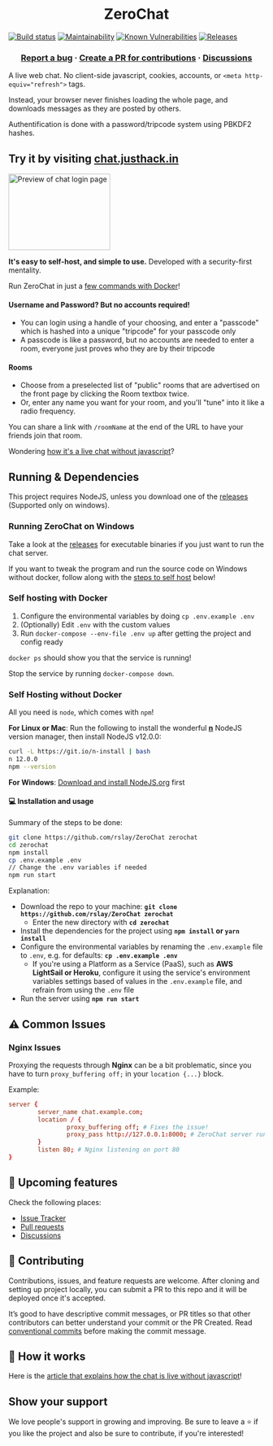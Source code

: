 <h1 align="center">
ZeroChat 
</h1>

<p align="center">

[![Build status](https://ci.appveyor.com/api/projects/status/v86gyvgx0dnuhc75?svg=true&v=1)](https://ci.appveyor.com/project/rslay/zerochat)
[![Maintainability](https://api.codeclimate.com/v1/badges/84bdf069784f80804e43/maintainability)](https://codeclimate.com/github/rslay/ZeroChat/maintainability) 
[![Known Vulnerabilities](https://snyk.io/test/github/rslay/ZeroChat/badge.svg?targetFile=package.json)](https://snyk.io/test/github/rslay/ZeroChat?targetFile=package.json) 
[![Releases](https://badgen.net/github/release/rslay/ZeroChat?v=1)](https://github.com/rslay/ZeroChat/releases)

</p>

<h3 align="center">
  <a href="https://github.com/rslay/ZeroChat/issues/new">Report a bug</a>
  <span> · </span> 
  <a href="https://github.com/rslay/ZeroChat/pulls/new">Create a PR for contributions</a>
  <span> · </span> 
  <a href="https://github.com/rslay/ZeroChat/discussions">Discussions</a>
</h3>

A live web chat. No client-side javascript, cookies, accounts, or `<meta http-equiv="refresh">` tags.

Instead, your browser never finishes loading the whole page, and downloads messages as they are posted by others.

Authentification is done with a password/tripcode system using PBKDF2 hashes.

## Try it by visiting [chat.justhack.in](https://chat.justhack.in)

<a href="https://chat.justhack.in"><img src="https://raw.githubusercontent.com/rslay/ZeroChat/master/image2.png" title="Preview of chat login page" style="width: 200px;height: 150px"/></a>

**It's easy to self-host, and simple to use.** Developed with a security-first mentality.

Run ZeroChat in just a [few commands with Docker](#self-hosting-with-docker)!

#### Username and Password? But no accounts required!
- You can login using a handle of your choosing, and enter a "passcode" which is hashed into a unique "tripcode" for your passcode only
- A passcode is like a password, but no accounts are needed to enter a room, everyone just proves who they are by their tripcode

#### Rooms
- Choose from a preselected list of "public" rooms that are advertised on the front page by clicking the Room textbox twice. 
- Or, enter any name you want for your room, and you'll "tune" into it like a radio frequency.

You can share a link with `/roomName` at the end of the URL to have your friends join that room.

Wondering [how it's a live chat without javascript](https://justhack.in/stateful-http)?

## Running & Dependencies

This project requires NodeJS, unless you download one of the [releases](https://github.com/rslay/ZeroChat/releases) (Supported only on windows).

### Running ZeroChat on Windows

Take a look at the [releases](https://github.com/rslay/ZeroChat/releases) for executable binaries if you just want to run the chat server.

If you want to tweak the program and run the source code on Windows without docker, follow along with the [steps to self host](#self-hosting-without-docker) below!

### Self hosting with Docker

1. Configure the environmental variables by doing `cp .env.example .env`
2. (Optionally) Edit `.env` with the custom values
3. Run `docker-compose --env-file .env up` after getting the project and config ready

`docker ps` should show you that the service is running!

Stop the service by running `docker-compose down`.

### Self Hosting without Docker

All you need is `node`, which comes with `npm`!

**For Linux or Mac**: Run the following to install the wonderful **[n](https://github.com/tj/n)** NodeJS version manager, then install NodeJS v12.0.0:

```bash
curl -L https://git.io/n-install | bash
n 12.0.0
npm --version
```

**For Windows**: [Download and install NodeJS.org](https://nodejs.org) first

#### 💻 Installation and usage

Summary of the steps to be done:

```sh
git clone https://github.com/rslay/ZeroChat zerochat
cd zerochat
npm install
cp .env.example .env 
// Change the .env variables if needed
npm run start
```

Explanation:

- Download the repo to your machine: **`git clone https://github.com/rslay/ZeroChat zerochat`**
  - Enter the new directory with **`cd zerochat`**
- Install the dependencies for the project using **`npm install` or `yarn install`**
- Configure the environmental variables by renaming the `.env.example` file to `.env`, e.g. for defaults: **`cp .env.example .env`**
  - If you're using a Platform as a Service (PaaS), such as **AWS LightSail or Heroku**, configure it using the service's environment variables settings based of values in the `.env.example` file, and refrain from using the `.env` file
- Run the server using **`npm run start`**

## ⚠ Common Issues

### Nginx Issues

Proxying the requests through **Nginx** can be a bit problematic, since you have to turn `proxy_buffering off;` in your `location {...}` block.

Example:
```conf
server {
        server_name chat.example.com;
        location / {
                proxy_buffering off; # Fixes the issue!
                proxy_pass http://127.0.0.1:8000; # ZeroChat server running locally on port 8000
        }
        listen 80; # Nginx listening on port 80
}
```


## 🔮 Upcoming features

Check the following places:
- [Issue Tracker](https://github.com/rslay/ZeroChat/issues)
- [Pull requests](https://github.com/rslay/ZeroChat/pulls)
- [Discussions](https://github.com/rslay/ZeroChat/discussions)

## 🤝 Contributing

Contributions, issues, and feature requests are welcome. After cloning and setting up project locally, you can submit 
a PR to this repo and it will be deployed once it's accepted.

It’s good to have descriptive commit messages, or PR titles so that other contributors can better understand your
commit or the PR Created. Read [conventional commits](https://www.conventionalcommits.org/en/v1.0.0-beta.3/) before 
making the commit message.

## 📔 How it works

Here is the [article that explains how the chat is live without javascript](https://justhack.in/stateful-http)!

## Show your support

We love people\'s support in growing and improving. Be sure to leave a ⭐️ if you like the project and 
also be sure to contribute, if you're interested!
